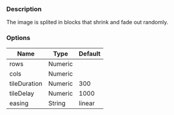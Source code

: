 ---
---

### Description
The image is splited in blocks that shrink and fade out randomly.

### Options
| Name | Type | Default |
|------|------|---------|
| rows | Numeric |  |
| cols | Numeric |  |
| tileDuration | Numeric | 300 |
| tileDelay | Numeric | 1000 |
| easing | String | linear |
